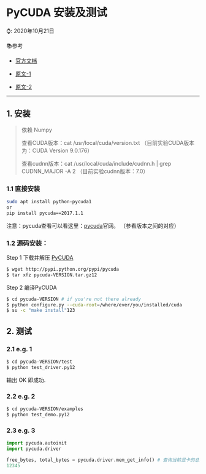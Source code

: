 # PyCUDA 安装及测试

⌚️: 2020年10月21日

📚参考

- [官方文档](https://documen.tician.de/pycuda/driver.html)
- [原文-1](https://blog.csdn.net/zziahgf/article/details/74640889)

- [原文-2](https://blog.csdn.net/u014365862/article/details/85338619)

---



## 1. 安装

> 依赖 Numpy
>
> 查看CUDA版本：cat /usr/local/cuda/version.txt  （目前实验CUDA版本为：CUDA Version 9.0.176）
>
> 查看cudnn版本：cat /usr/local/cuda/include/cudnn.h | grep CUDNN_MAJOR -A 2  （目前实验cudnn版本：7.0）

### 1.1 直接安装

```sh
sudo apt install python-pycuda1
or
pip install pycuda==2017.1.1  
```

  注意：pycuda查看可以看这里：[pycuda](http://www.lfd.uci.edu/~gohlke/pythonlibs/?cm_mc_uid=08085305845514542921829&cm_mc_sid_50200000=1456395916#pycuda)官网。  （参看版本之间的对应）

### 1.2 源码安装： 

Step 1 下载并解压 [PyCUDA](http://pypi.python.org/pypi/pycuda)

```sh
$ wget http://pypi.python.org/pypi/pycuda
$ tar xfz pycuda-VERSION.tar.gz12
```

Step 2 编译PyCUDA

```sh
$ cd pycuda-VERSION # if you're not there already
$ python configure.py --cuda-root=/where/ever/you/installed/cuda
$ su -c "make install"123
```

## 2. 测试

### 2.1 e.g. 1

```sh
$ cd pycuda-VERSION/test
$ python test_driver.py12
```

输出 OK 即成功. 

### 2.2 e.g. 2

```sh
$ cd pycuda-VERSION/examples
$ python test_demo.py12
```

### 2.3 e.g. 3

```python
import pycuda.autoinit
import pycuda.driver 

free_bytes, total_bytes = pycuda.driver.mem_get_info() # 查询当前显卡的总显存，可用显存
12345
```
